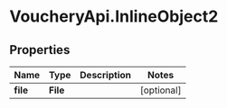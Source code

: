 # VoucheryApi.InlineObject2

## Properties

Name | Type | Description | Notes
------------ | ------------- | ------------- | -------------
**file** | **File** |  | [optional] 


